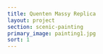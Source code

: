 ```yaml
---
title: Quenten Massy Replica
layout: project
section: scenic-painting
primary_image: painting1.jpg
sort: 1
---
```

